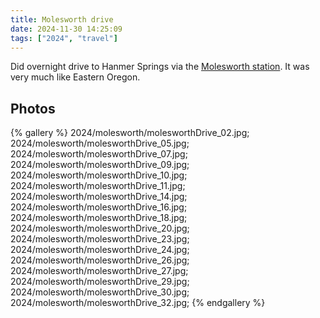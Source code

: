 ```yaml
---
title: Molesworth drive
date: 2024-11-30 14:25:09
tags: ["2024", "travel"]
---
```


Did overnight drive to Hanmer Springs via the [Molesworth station](https://www.doc.govt.nz/parks-and-recreation/places-to-go/marlborough/places/molesworth-reserve/things-to-do/tracks/acheron-road/). It was very much like Eastern Oregon.


## Photos

{% gallery %}
2024/molesworth/molesworthDrive_02.jpg;
2024/molesworth/molesworthDrive_05.jpg;
2024/molesworth/molesworthDrive_07.jpg;
2024/molesworth/molesworthDrive_09.jpg;
2024/molesworth/molesworthDrive_10.jpg;
2024/molesworth/molesworthDrive_11.jpg;
2024/molesworth/molesworthDrive_14.jpg;
2024/molesworth/molesworthDrive_16.jpg;
2024/molesworth/molesworthDrive_18.jpg;
2024/molesworth/molesworthDrive_20.jpg;
2024/molesworth/molesworthDrive_23.jpg;
2024/molesworth/molesworthDrive_24.jpg;
2024/molesworth/molesworthDrive_26.jpg;
2024/molesworth/molesworthDrive_27.jpg;
2024/molesworth/molesworthDrive_29.jpg;
2024/molesworth/molesworthDrive_30.jpg;
2024/molesworth/molesworthDrive_32.jpg;
{% endgallery %}
